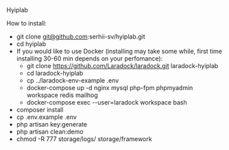 Hyiplab

How to install:

- git clone git@github.com:serhii-sv/hyiplab.git
- cd hyiplab
- If you would like to use Docker (installing may take some while, first time installing 30-60 min depends on your perfomance):
    - git clone https://github.com/Laradock/laradock.git laradock-hyiplab
    - cd laradock-hyiplab
    - cp ../laradock-env-example .env
    - docker-compose up -d nginx mysql php-fpm phpmyadmin workspace redis mailhog
    - docker-compose exec --user=laradock workspace bash
- composer install
- cp .env.example .env
- php artisan key:generate
- php artisan clean:demo
- chmod -R 777 storage/logs/ storage/framework